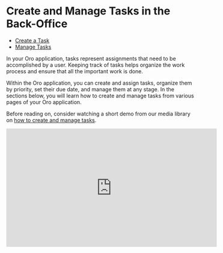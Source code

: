 <a id="doc-activities-tasks"></a>

<a id="doc-activities-overview-tasks"></a>

<a id="doc-activities-tasks-actions-add"></a>

<a id="doc-activities-tasks-actions-add-fromgrid"></a>

# Create and Manage Tasks in the Back-Office

* [Create a Task](create-tasks.md)
* [Manage Tasks](manage-tasks.md)

In your Oro application, tasks represent assignments that need to be accomplished by a user. Keeping track of tasks helps organize the work process and ensure that all the important work is done.

Within the Oro application, you can create and assign tasks, organize them by priority, set their due date, and manage them at any stage. In the sections below, you will learn how to create and manage tasks from various pages of your Oro application.

Before reading on, consider watching a short demo from our media library on <a href="https://academy.oroinc.com/media-library/create-and-manage-tasks" target="_blank">how to create and manage tasks</a>.

<iframe width="560" height="315" src="https://www.youtube.com/embed/TIeEKgUJIu8" frameborder="0" allowfullscreen></iframe>

